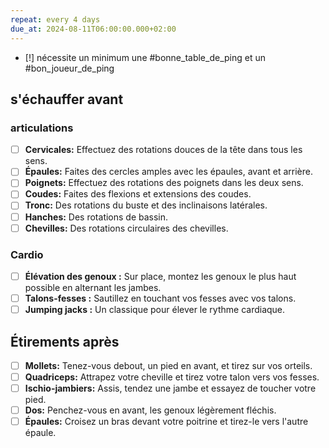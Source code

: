 ```yaml
---
repeat: every 4 days
due_at: 2024-08-11T06:00:00.000+02:00
---
```

- [!] nécessite un minimum une #bonne_table_de_ping et un #bon_joueur_de_ping 
## s'échauffer avant
### articulations
- [ ] **Cervicales:** Effectuez des rotations douces de la tête dans tous les sens.
- [ ] **Épaules:** Faites des cercles amples avec les épaules, avant et arrière.
- [ ] **Poignets:** Effectuez des rotations des poignets dans les deux sens.
- [ ] **Coudes:** Faites des flexions et extensions des coudes.
- [ ] **Tronc:** Des rotations du buste et des inclinaisons latérales.
- [ ] **Hanches:** Des rotations de bassin.
- [ ] **Chevilles:** Des rotations circulaires des chevilles.
### Cardio
- [ ] **Élévation des genoux :** Sur place, montez les genoux le plus haut possible en alternant les jambes.
- [ ] **Talons-fesses :** Sautillez en touchant vos fesses avec vos talons.
- [ ] **Jumping jacks :** Un classique pour élever le rythme cardiaque.
## Étirements après
- [ ] **Mollets:** Tenez-vous debout, un pied en avant, et tirez sur vos orteils.
- [ ] **Quadriceps:** Attrapez votre cheville et tirez votre talon vers vos fesses.
- [ ] **Ischio-jambiers:** Assis, tendez une jambe et essayez de toucher votre pied.
- [ ] **Dos:** Penchez-vous en avant, les genoux légèrement fléchis.
- [ ] **Épaules:** Croisez un bras devant votre poitrine et tirez-le vers l'autre épaule.